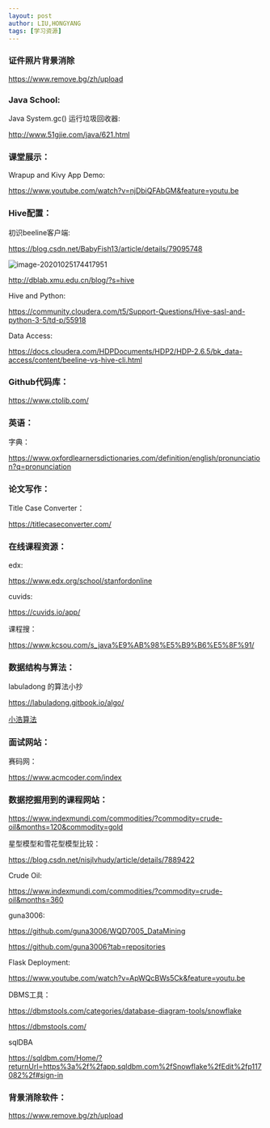 ```yaml
---
layout: post
author: LIU,HONGYANG
tags: [学习资源]
---
```




### 证件照片背景消除

https://www.remove.bg/zh/upload





### Java School:



Java System.gc() 运行垃圾回收器:

http://www.51gjie.com/java/621.html







### 课堂展示：

Wrapup and Kivy App Demo:

https://www.youtube.com/watch?v=njDbiQFAbGM&feature=youtu.be





### Hive配置：

初识beeline客户端:

https://blog.csdn.net/BabyFish13/article/details/79095748



![image-20201025174417951](https://tva1.sinaimg.cn/large/0081Kckwgy1gk1pzyktx2j31cf0u0wzs.jpg)



http://dblab.xmu.edu.cn/blog/?s=hive



Hive and Python:

https://community.cloudera.com/t5/Support-Questions/Hive-sasl-and-python-3-5/td-p/55918



Data Access:

https://docs.cloudera.com/HDPDocuments/HDP2/HDP-2.6.5/bk_data-access/content/beeline-vs-hive-cli.html







### Github代码库：



https://www.ctolib.com/





### 英语：



字典：

https://www.oxfordlearnersdictionaries.com/definition/english/pronunciation?q=pronunciation





### 论文写作：

Title Case Converter：

https://titlecaseconverter.com/



### 在线课程资源：

edx:

https://www.edx.org/school/stanfordonline



cuvids:

https://cuvids.io/app/



课程搜：

https://www.kcsou.com/s_java%E9%AB%98%E5%B9%B6%E5%8F%91/





### 数据结构与算法：

 labuladong 的算法小抄

https://labuladong.gitbook.io/algo/

[小浩算法](https://www.geekxh.com/)



### 面试网站：

赛码网：

https://www.acmcoder.com/index





### 数据挖掘用到的课程网站：

https://www.indexmundi.com/commodities/?commodity=crude-oil&months=120&commodity=gold

星型模型和雪花型模型比较：

https://blog.csdn.net/nisjlvhudy/article/details/7889422



Crude Oil:

https://www.indexmundi.com/commodities/?commodity=crude-oil&months=360



guna3006:

https://github.com/guna3006/WQD7005_DataMining

https://github.com/guna3006?tab=repositories





Flask Deployment: 

https://www.youtube.com/watch?v=ApWQcBWs5Ck&feature=youtu.be



DBMS工具：

https://dbmstools.com/categories/database-diagram-tools/snowflake

https://dbmstools.com/

sqlDBA

https://sqldbm.com/Home/?returnUrl=https%3a%2f%2fapp.sqldbm.com%2fSnowflake%2fEdit%2fp117082%2f#sign-in





### 背景消除软件：



https://www.remove.bg/zh/upload

